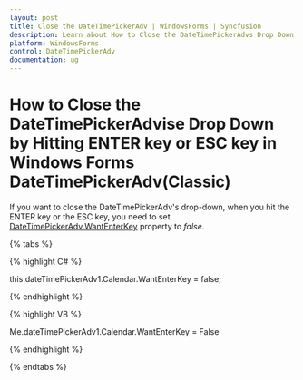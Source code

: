 ```yaml
---
layout: post
title: Close the DateTimePickerAdv | WindowsForms | Syncfusion
description: Learn about How to Close the DateTimePickerAdvs Drop Down by Hitting ENTER key or ESC key support in Syncfusion Windows Forms DateTimePickerAdv(Classic) control and more details.
platform: WindowsForms
control: DateTimePickerAdv 
documentation: ug
---
```

# How to Close the DateTimePickerAdvise Drop Down by Hitting ENTER key or ESC key in Windows Forms DateTimePickerAdv(Classic)

If you want to close the DateTimePickerAdv's drop-down, when you hit the ENTER key or the ESC key, you need to set [DateTimePickerAdv.WantEnterKey](https://help.syncfusion.com/cr/windowsforms/Syncfusion.Windows.Forms.Tools.MonthCalendarAdv.html#Syncfusion_Windows_Forms_Tools_MonthCalendarAdv_WantEnterKey) property to _false_.

{% tabs %}

{% highlight C# %}

this.dateTimePickerAdv1.Calendar.WantEnterKey = false;

{% endhighlight %}

{% highlight VB %}

Me.dateTimePickerAdv1.Calendar.WantEnterKey = False

{% endhighlight %}

{% endtabs %}
